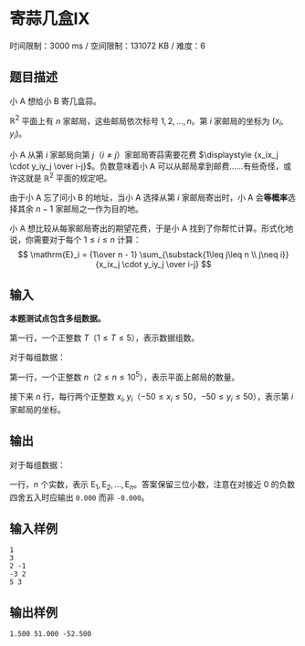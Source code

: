 # 寄蒜几盒IX

时间限制：3000 ms / 空间限制：131072 KB / 难度：6

## 题目描述

小 A 想给小 B 寄几盒蒜。

$\mathbb{R}^2$ 平面上有 $n$ 家邮局，这些邮局依次标号 $1, 2, \dots, n$。第 $i$ 家邮局的坐标为 $(x_i, y_i)$。

小 A 从第 $i$ 家邮局向第 $j$（$i\neq j$）家邮局寄蒜需要花费 $\displaystyle {x_ix_j \cdot y_iy_j \over i-j}$。负数意味着小 A 可以从邮局拿到邮费……有些奇怪，或许这就是 $\mathbb{R}^2$ 平面的规定吧。

由于小 A 忘了问小 B 的地址，当小 A 选择从第 $i$ 家邮局寄出时，小 A 会**等概率**选择其余 $n-1$ 家邮局之一作为目的地。

小 A 想比较从每家邮局寄出的期望花费，于是小 A 找到了你帮忙计算。形式化地说，你需要对于每个 $1\leq i\leq n$ 计算：
$$
\mathrm{E}_i = {1\over n - 1} \sum_{\substack{1\leq j\leq n \\ j\neq i}} {x_ix_j \cdot y_iy_j \over i-j}
$$

## 输入

**本题测试点包含多组数据。**

第一行，一个正整数 $T$（$1\leq T\leq 5$），表示数据组数。

对于每组数据：

第一行，一个正整数 $n$（$2\leq n\leq 10^5$），表示平面上邮局的数量。

接下来 $n$ 行，每行两个正整数 $x_i, y_i$（$-50\leq x_i\leq 50$，$-50\leq y_i\leq 50$），表示第 $i$ 家邮局的坐标。

## 输出

对于每组数据：

一行，$n$ 个实数，表示 $\mathrm{E}_1, \mathrm{E}_2, \dots, \mathrm{E}_n$。答案保留三位小数，注意在对接近 $0$ 的负数四舍五入时应输出 `0.000` 而非 `-0.000`。

## 输入样例

    1
    3
    2 -1
    -3 2
    5 3

## 输出样例

    1.500 51.000 -52.500
